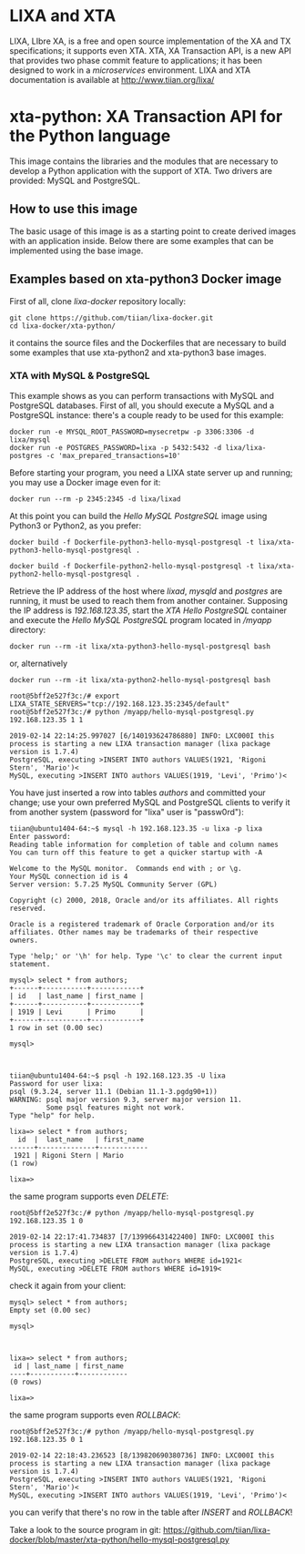 # LIXA and XTA

LIXA, LIbre XA, is a free and open source implementation of the XA and TX
specifications; it supports even XTA.
XTA, XA Transaction API, is a new API that provides two phase commit feature
to applications; it has been designed to work in a *microservices*
environment.
LIXA and XTA documentation is available at http://www.tiian.org/lixa/

# xta-python: XA Transaction API for the Python language

This image contains the libraries and the modules that are necessary to
develop a Python application with the support of XTA. Two drivers are provided:
MySQL and PostgreSQL.

## How to use this image

The basic usage of this image is as a starting point to create derived images
with an application inside. Below there are some examples that can be 
implemented using the base image.

## Examples based on xta-python3 Docker image

First of all, clone *lixa-docker* repository locally:

```
git clone https://github.com/tiian/lixa-docker.git
cd lixa-docker/xta-python/
```

it contains the source files and the Dockerfiles that are necessary to build
some examples that use xta-python2 and xta-python3 base images.

### XTA with MySQL & PostgreSQL

This example shows as you can perform transactions with MySQL and PostgreSQL
databases.
First of all, you should execute a MySQL and a PostgreSQL instance: there's a 
couple ready to be used for this example:

```
docker run -e MYSQL_ROOT_PASSWORD=mysecretpw -p 3306:3306 -d lixa/mysql
docker run -e POSTGRES_PASSWORD=lixa -p 5432:5432 -d lixa/lixa-postgres -c 'max_prepared_transactions=10'
```

Before starting your program, you need a LIXA state server up and running; you may use a Docker image even for it:

```
docker run --rm -p 2345:2345 -d lixa/lixad
```

At this point you can build the *Hello MySQL PostgreSQL* image using Python3 or
Python2, as you prefer:

```
docker build -f Dockerfile-python3-hello-mysql-postgresql -t lixa/xta-python3-hello-mysql-postgresql .

docker build -f Dockerfile-python2-hello-mysql-postgresql -t lixa/xta-python2-hello-mysql-postgresql .
```

Retrieve the IP address of the host where *lixad*, *mysqld*  and *postgres* are
running, it must be used to reach them from another container. Supposing the IP
address is *192.168.123.35*, start the *XTA Hello PostgreSQL* container and
execute the *Hello MySQL PostgreSQL* program located in */myapp* directory:

```
docker run --rm -it lixa/xta-python3-hello-mysql-postgresql bash
```

or, alternatively

```
docker run --rm -it lixa/xta-python2-hello-mysql-postgresql bash
```

```
root@5bff2e527f3c:/# export LIXA_STATE_SERVERS="tcp://192.168.123.35:2345/default"
root@5bff2e527f3c:/# python /myapp/hello-mysql-postgresql.py 192.168.123.35 1 1

2019-02-14 22:14:25.997027 [6/140193624786880] INFO: LXC000I this process is starting a new LIXA transaction manager (lixa package version is 1.7.4)
PostgreSQL, executing >INSERT INTO authors VALUES(1921, 'Rigoni Stern', 'Mario')<
MySQL, executing >INSERT INTO authors VALUES(1919, 'Levi', 'Primo')<
```

You have just inserted a row into tables *authors* and committed your change;
use your own preferred MySQL and PostgreSQL clients to verify it from another
system (password for "lixa" user is "passw0rd"):

```
tiian@ubuntu1404-64:~$ mysql -h 192.168.123.35 -u lixa -p lixa
Enter password: 
Reading table information for completion of table and column names
You can turn off this feature to get a quicker startup with -A

Welcome to the MySQL monitor.  Commands end with ; or \g.
Your MySQL connection id is 4
Server version: 5.7.25 MySQL Community Server (GPL)

Copyright (c) 2000, 2018, Oracle and/or its affiliates. All rights reserved.

Oracle is a registered trademark of Oracle Corporation and/or its
affiliates. Other names may be trademarks of their respective
owners.

Type 'help;' or '\h' for help. Type '\c' to clear the current input statement.

mysql> select * from authors;
+------+-----------+------------+
| id   | last_name | first_name |
+------+-----------+------------+
| 1919 | Levi      | Primo      |
+------+-----------+------------+
1 row in set (0.00 sec)

mysql> 



tiian@ubuntu1404-64:~$ psql -h 192.168.123.35 -U lixa
Password for user lixa: 
psql (9.3.24, server 11.1 (Debian 11.1-3.pgdg90+1))
WARNING: psql major version 9.3, server major version 11.
         Some psql features might not work.
Type "help" for help.

lixa=> select * from authors;
  id  |  last_name   | first_name 
------+--------------+------------
 1921 | Rigoni Stern | Mario
(1 row)

lixa=> 
```

the same program supports even *DELETE*:

```
root@5bff2e527f3c:/# python /myapp/hello-mysql-postgresql.py 192.168.123.35 1 0

2019-02-14 22:17:41.734837 [7/139966431422400] INFO: LXC000I this process is starting a new LIXA transaction manager (lixa package version is 1.7.4)
PostgreSQL, executing >DELETE FROM authors WHERE id=1921<
MySQL, executing >DELETE FROM authors WHERE id=1919<
```

check it again from your client:
```
mysql> select * from authors;
Empty set (0.00 sec)

mysql> 



lixa=> select * from authors;
 id | last_name | first_name 
----+-----------+------------
(0 rows)

lixa=> 
```

the same program supports even *ROLLBACK*:

```
root@5bff2e527f3c:/# python /myapp/hello-mysql-postgresql.py 192.168.123.35 0 1

2019-02-14 22:18:43.236523 [8/139820690380736] INFO: LXC000I this process is starting a new LIXA transaction manager (lixa package version is 1.7.4)
PostgreSQL, executing >INSERT INTO authors VALUES(1921, 'Rigoni Stern', 'Mario')<
MySQL, executing >INSERT INTO authors VALUES(1919, 'Levi', 'Primo')<
```

you can verify that there's no row in the table after *INSERT* and 
*ROLLBACK*!

Take a look to the source program in git: https://github.com/tiian/lixa-docker/blob/master/xta-python/hello-mysql-postgresql.py

